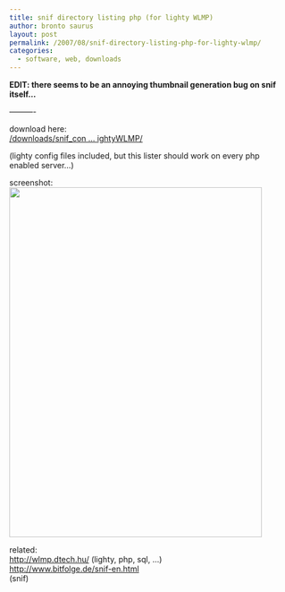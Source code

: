 ```yaml
---
title: snif directory listing php (for lighty WLMP)
author: bronto saurus
layout: post
permalink: /2007/08/snif-directory-listing-php-for-lighty-wlmp/
categories:
  - software, web, downloads
---
```

**EDIT: there seems to be an annoying thumbnail generation bug on snif itself&#8230;**

&#8212;&#8212;&#8212;-

download here:  
<a href="/downloads/snif_config_for_lightyWLMP/" target="_blank" >/downloads/snif_con &#8230; ightyWLMP/</a>

(lighty config files included, but this lister should work on every php enabled server&#8230;)

screenshot:  
<img src="/images/lighty_and_snif.jpg" width="452" height="625" border="0" alt="" />

related:  
<a href="http://wlmp.dtech.hu/" target="_blank" >http://wlmp.dtech.hu/</a> (lighty, php, sql, &#8230;)  
<a href="http://www.bitfolge.de/snif-en.html" target="_blank" >http://www.bitfolge.de/snif-en.html</a>   
(snif)